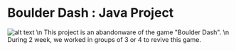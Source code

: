 # Boulder Dash : Java Project
![alt text](https://upload.wikimedia.org/wikipedia/fr/8/81/Boulder_Dash_Logo.png) \n
This project is an abandonware of the game "Boulder Dash". \n
During 2 week, we worked in groups of 3 or 4 to revive this game. 
